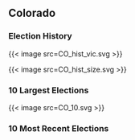 ## Colorado

### Election History
{{< image src=CO_hist_vic.svg >}}

{{< image src=CO_hist_size.svg >}}

### 10 Largest Elections
{{< image src=CO_10.svg >}}

### 10 Most Recent Elections

